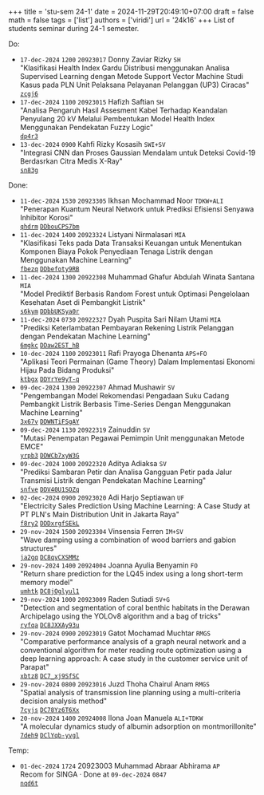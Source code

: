 +++
title = 'stu-sem 24-1'
date = 2024-11-29T20:49:10+07:00
draft = false
math = false
tags = ['list']
authors = ['viridi']
url = '24k16'
+++
List of students seminar during 24-1 semester.

<!--more-->

Do:

+ `17-dec-2024` `1200` `20923017` Donny Zaviar Rizky `SH` \
"Klasifikasi Health Index Gardu Distribusi menggunakan Analisa Supervised Learning dengan Metode Support Vector Machine Studi Kasus pada PLN Unit Pelaksana Pelayanan Pelanggan (UP3) Ciracas" \
[`zcgj6`](https://osf.io/zcgj6)
+ `17-dec-2024` `1100` `20923015` Hafizh Saftian `SH` \
"Analisa Pengaruh Hasil Assesment Kabel Terhadap Keandalan Penyulang 20 kV Melalui Pembentukan Model Health Index Menggunakan Pendekatan Fuzzy Logic" \
[`dp4r3`](https://osf.io/dp4r3)
+ `13-dec-2024` `0900` Kahfi Rizky Kosasih `SWI+SV` \
"Integrasi CNN dan Proses Gaussian Mendalam untuk Deteksi Covid-19 Berdasrkan Citra Medis X-Ray" \
[`sn83g`](https://osf.io/sn83g)

Done:

+ `11-dec-2024` `1530` `20923305` Ikhsan Mochammad Noor `TDKW+ALI` \
"Penerapan Kuantum Neural Network untuk Prediksi Efisiensi Senyawa Inhibitor Korosi" \
[`qhdrm`](https://osf.io/qhdrm) [`DDbouCPS7bm`](https://www.instagram.com/p/DDbouCPS7bm)
+ `11-dec-2024` `1400` `20923324` Listyani Nirmalasari `MIA` \
"Klasifikasi Teks pada Data Transaksi Keuangan untuk Menentukan Komponen Biaya Pokok Penyediaan Tenaga Listrik dengan Menggunakan Machine Learning" \
[`fbezq`](https://osf.io/fbezq) [`DDbefoty9RB`](https://www.instagram.com/p/DDbefoty9RB)
+ `11-dec-2024` `1300` `20922308` Muhammad Ghafur Abdulah Winata Santana `MIA` \
"Model Prediktif Berbasis Random Forest untuk Optimasi Pengelolaan Kesehatan Aset di Pembangkit Listrik" \
[`s6kym`](https://osf.io/s6kym) [`DDbbUKSya0r`](https://www.instagram.com/p/DDbbUKSya0r)
+ `11-dec-2024` `0730` `20922327` Dyah Puspita Sari Nilam Utami `MIA` \
"Prediksi Keterlambatan Pembayaran Rekening Listrik Pelanggan dengan Pendekatan Machine Learning" \
[`6mgkc`](https://osf.io/6mgkc) [`DDaw2EST_hB`](https://www.instagram.com/p/DDaw2EST_hB)
+ `10-dec-2024` `1100` `20923011` Rafi Prayoga Dhenanta `APS+FO` \
"Aplikasi Teori Permainan (Game Theory) Dalam Implementasi Ekonomi Hijau Pada Bidang Produksi" \
[`ktbgx`](https://osf.io/ktbgx) [`DDYrYe9yT-q`](https://www.instagram.com/p/DDYrYe9yT-q)
+ `09-dec-2024` `1300` `20922307` Ahmad Mushawir `SV` \
"Pengembangan Model Rekomendasi Pengadaan Suku Cadang Pembangkit Listrik Berbasis Time-Series Dengan Menggunakan Machine Learning" \
[`3x67v`](https://osf.io/3x67v) [`DDWNTiFSgAY`](https://www.instagram.com/p/DDWNTiFSgAY)
+ `09-dec-2024` `1130` `20922319` Zainuddin `SV` \
"Mutasi Penempatan Pegawai Pemimpin Unit menggunakan Metode EMCE" \
[`yrpb3`](https://osf.io/yrpb3) [`DDWCb7xyW3G`](https://www.instagram.com/p/DDWCb7xyW3G)
+ `09-dec-2024` `1000` `20922320` Aditya Adiaksa `SV` \
"Prediksi Sambaran Petir dan Analisa Gangguan Petir pada Jalur Transmisi Listrik dengan Pendekatan Machine Learning" \
[`snfve`](https://osf.io/snfve) [`DDV40U1SOZq`](https://www.instagram.com/p/DDV40U1SOZq)
+ `02-dec-2024` `0900` `20923020` Adi Harjo Septiawan `UF` \
"Electricity Sales Prediction Using Machine Learning: A Case Study at PT PLN's Main Distribution Unit in Jakarta Raya" \
[`f8ry2`](https://osf.io/f8ry2) [`DDDxrgfSEkL`](https://www.instagram.com/p/DDDxrgfSEkL)
+ `29-nov-2024` `1500` `20923304` Vinsensia Ferren `IM+SV` \
"Wave damping using a combination of wood barriers and gabion structures" \
[`ja2gq`](https://osf.io/ja2gq)
[`DC8qvCXSMMz`](https://www.instagram.com/p/DC8qvCXSMMz)
+ `29-nov-2024` `1400` `20924004` Joanna Ayulia Benyamin `FO` \
"Return share prediction for the LQ45 index using a long short-term memory model" \
[`umhtk`](https://osf.io/umhtk)
[`DC8jOglyul1`](https://www.instagram.com/p/DC8jOglyul1)
+ `29-nov-2024` `1000` `20923009` Raden Sutiadi `SV+G` \
"Detection and segmentation of coral benthic habitats in the Derawan Archipelago using the YOLOv8 algorithm and a bag of tricks" \
[`ryfqa`](https://osf.io/ryfqa)
[`DC8JXXAy93u`](https://www.instagram.com/p/DC8JXXAy93u)
+ `29-nov-2024` `0900` `20923019` Gatot Mochamad Muchtar `RMGS` \
"Comparative performance analysis of a graph neural network and a conventional algorithm for meter reading route optimization using a deep learning approach: A case study in the customer service unit of Parapat" \
[`xbtz8`](https://osf.io/xbtz8)
[`DC7_xj9SfSC`](https://www.instagram.com/p/DC7_xj9SfSC)
+ `29-nov-2024` `0800` `20923016` Juzd Thoha Chairul Anam `RMGS` \
"Spatial analysis of transmission line planning using a multi-criteria decision analysis method" \
[`7cyjs`](https://osf.io/7cyjs)
[`DC78Yz6T6Xx`](https://www.instagram.com/p/DC78Yz6T6Xx)
+ `20-nov-2024` `1400` `20924008` Ilona Joan Manuela `ALI+TDKW` \
"A molecular dynamics study of albumin adsorption on montmorillonite" \
[`7deh9`](https://osf.io/7deh9)
[`DClYqb-yvgl`](https://www.instagram.com/p/DClYqb-yvgl)

Temp:

+ `01-dec-2024` `1724` 20923003 Muhammad Abraar Abhirama `AP` \
Recom for SINGA &middot; Done at `09-dec-2024` `0847` \
[`nqd6t`](https://osf.io/nqd6t)
